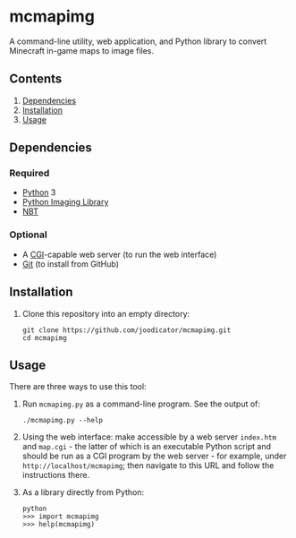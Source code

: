 # mcmapimg
A command-line utility, web application, and Python library to convert Minecraft in-game maps to image files.

## Contents
1. [Dependencies](#dependencies)
2. [Installation](#installation)
3. [Usage](#usage)

## Dependencies
### Required
* [Python](http://python.org) 3
* [Python Imaging Library](https://pypi.org/project/PIL/)
* [NBT](https://pypi.org/project/NBT/)

### Optional
* A [CGI](https://www.w3.org/CGI/)-capable web server (to run the web interface)
* [Git](https://git-scm.com) (to install from GitHub)

## Installation
1.  Clone this repository into an empty directory:
    ```
    git clone https://github.com/joodicator/mcmapimg.git
    cd mcmapimg
    ```

## Usage
There are three ways to use this tool:

1.  Run `mcmapimg.py` as a command-line program. See the output of:
    ```
    ./mcmapimg.py --help
    ```

2.  Using the web interface: make accessible by a web server `index.htm` and `map.cgi` - the latter of which is an executable Python script and should be run as a CGI program by the web server - for example, under `http://localhost/mcmapimg`; then navigate to this URL and follow the instructions there.

3.  As a library directly from Python:
    ```
    python
    >>> import mcmapimg
    >>> help(mcmapimg)
    ```